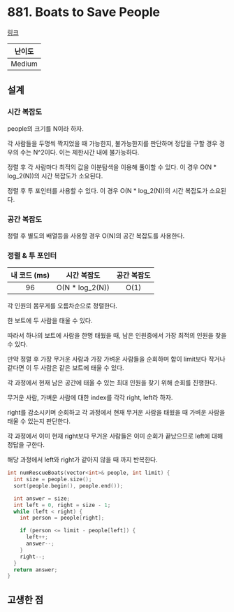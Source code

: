 # 881. Boats to Save People

[링크](https://leetcode.com/problems/boats-to-save-people/description/)

| 난이도 |
| :----: |
| Medium |

## 설계

### 시간 복잡도

people의 크기를 N이라 하자.

각 사람들을 두명씩 짝지었을 때 가능한지, 불가능한지를 판단하며 정답을 구할 경우 경우의 수는 N^2이다. 이는 제한시간 내에 불가능하다.

정렬 후 각 사람마다 최적의 값을 이분탐색을 이용해 풀이할 수 있다. 이 경우 O(N \* log_2(N))의 시간 복잡도가 소요된다.

정렬 후 투 포인터를 사용할 수 있다. 이 경우 O(N \* log_2(N))의 시간 복잡도가 소요된다.

### 공간 복잡도

정렬 후 별도의 배열등을 사용할 경우 O(N)의 공간 복잡도를 사용한다.

### 정렬 & 투 포인터

| 내 코드 (ms) |   시간 복잡도    | 공간 복잡도 |
| :----------: | :--------------: | :---------: |
|      96      | O(N \* log_2(N)) |    O(1)     |

각 인원의 몸무게를 오름차순으로 정렬한다.

한 보트에 두 사람을 태울 수 있다.

따라서 하나의 보트에 사람을 한명 태웠을 때, 남은 인원중에서 가장 최적의 인원을 찾을 수 있다.

만약 정렬 후 가장 무거운 사람과 가장 가벼운 사람들을 순회하며 합이 limit보다 작거나 같다면 이 두 사람은 같은 보트에 태울 수 있다.

각 과정에서 현재 남은 공간에 태울 수 있는 최대 인원을 찾기 위해 순회를 진행한다.

무거운 사람, 가벼운 사람에 대한 index를 각각 right, left라 하자.

right를 감소시키며 순회하고 각 과정에서 현재 무거운 사람을 태웠을 때 가벼운 사람을 태울 수 있는지 판단한다.

각 과정에서 이미 현재 right보다 무거운 사람들은 이미 순회가 끝났으므로 left에 대해 정답을 구한다.

해당 과정에서 left와 right가 같아지 않을 때 까지 반복한다.

```cpp
int numRescueBoats(vector<int>& people, int limit) {
  int size = people.size();
  sort(people.begin(), people.end());

  int answer = size;
  int left = 0, right = size - 1;
  while (left < right) {
    int person = people[right];

    if (person <= limit - people[left]) {
      left++;
      answer--;
    }
    right--;
  }
  return answer;
}
```

## 고생한 점

